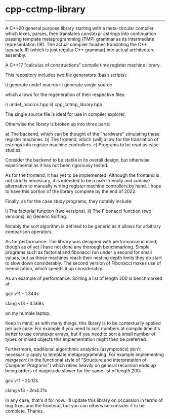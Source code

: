 # cpp-cctmp-library
-------------------

A C++20 general purpose library starting with a meta-circular compiler which
lexes, parses, then translates constexpr cstrings into continuation passing
template metaprogramming (TMP) grammar as its intermediate representation (IR).
The actual compiler finishes translating the C++ typesafe IR
(which is just regular C++ grammar) into actual architecture assembly.

A C++17 "calculus of constructions" compile time register machine library.

This repository includes two file generators (bash scripts):

i) generate undef macros
ii) generate single source

which allows for the regeneration of their respective files:

i) undef\_macros.hpp
ii) cpp\_cctmp\_library.hpp

The single source file is ideal for use in compiler explorer.

Otherwise the library is broken up into three parts:

a) The backend, which can be thought of the "hardware" simulating these register machines.
b) The fronend, which (will) allow for the translation of cstrings into register machine controllers.
c) Programs to be read as case studies.

Consider the backend to be stable in its overall design, but otherwise experimental as it has not been
rigorously tested.

As for the frontend, it has yet to be implemented. Although the frontend is not strictly necessary,
it is intended to be a user-friendly and concise alternative to manually writing register machine
controllers by hand. I hope to have this portion of the library complete by the end of 2022.

Finally, as for the case study programs, they notably include:

i) The factorial function (two versions).
ii) The Fibonacci function (two versions).
iii) Generic Sorting.

Notably the sort algorithm is defined to be generic as it allows for arbitrary comparison operators.

As for performance: The library was designed with performance in mind, though as of yet I have not
done any thorough benchmarking. Simple programs such as factorial and fibonacci run under a second
for small values, but as these machines reach their nesting depth limits they do start to slow
down considerably. The second version of Fibonacci makes use of memoization, which speeds it up considerably.

As an example of performance: Sorting a list of length 200 is benchmarked at:

gcc v11 - 1.344s

clang v13 - 3.568s

on my humble laptop.

Keep in mind, as with many things, this library is to be contextually applied per use case: For example if
you need to sort numbers at compile time it's better to use constexpr arrays, but if you need to sort a small
number of types or mixed objects this implementation might then be preferred.

Furthermore, traditional algorithmic analytics (asymptotics) don't necessarily apply to template metaprogramming.
For example implementing *mergesort* (in the functional style of "Structure and interpretation of Computer Programs")
which relies heavily on general recursion ends up being orders of magnitude slower for the same list of length 200:

gcc v11 - 20.12s

clang v13 - 2m4.21s

In any case, that's it for now. I'll update this library on occassion in terms of bug fixes and the frontend,
but you can otherwise consider it to be complete. Thanks.

